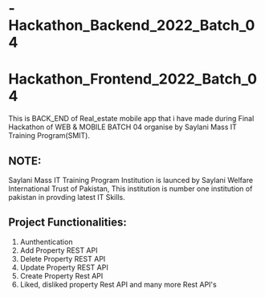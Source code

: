 # -Hackathon_Backend_2022_Batch_04
# Hackathon_Frontend_2022_Batch_04
This is BACK_END of Real_estate mobile app that i have made during Final Hackathon of WEB & MOBILE BATCH 04 organise by Saylani Mass IT Training Program(SMIT).
## NOTE:
  Saylani Mass IT Training Program Institution is launced by Saylani Welfare International Trust of Pakistan, This institution is number one institution of pakistan in provding latest IT Skills.


## Project Functionalities:
01) Aunthentication 
02) Add Property REST API
03) Delete Property REST API
04) Update Property REST API
05) Create Property Rest API
06) Liked, disliked property Rest API
and many more Rest API's
